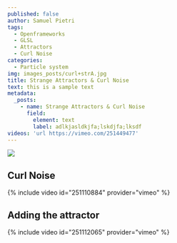 ```yaml
---
published: false
author: Samuel Pietri
tags:
  - Openframeworks
  - GLSL
  - Attractors
  - Curl Noise
categories:
  - Particle system
img: images_posts/curl+strA.jpg
title: Strange Attractors & Curl Noise
text: this is a sample text
metadata:
  _posts:
    - name: Strange Attractors & Curl Noise
      field:
        element: text
        label: adlkjasldkjfa;lskdjfa;lksdf
videos: 'url https://vimeo.com/251449477'
---
```


![]({{site.baseurl}}/images_posts/curl+strA.jpg)


## Curl Noise ##

{% include video id="251110884" provider="vimeo" %}

## Adding the attractor ##

{% include video id="251112065" provider="vimeo" %}

